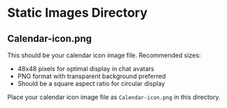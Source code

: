 # Static Images Directory

## Calendar-icon.png
This should be your calendar icon image file. Recommended sizes:
- 48x48 pixels for optimal display in chat avatars
- PNG format with transparent background preferred
- Should be a square aspect ratio for circular display

Place your calendar icon image file as `Calendar-icon.png` in this directory.